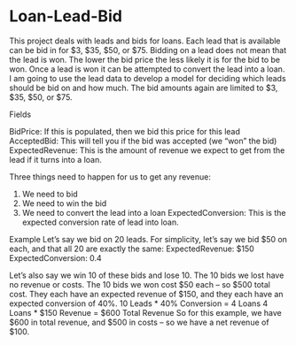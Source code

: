 # Loan-Lead-Bid

This project deals with leads and bids for loans. Each lead that is available can be bid in for $3, $35, $50, or $75. Bidding on a lead does not mean that the lead is won. The lower the bid price the less likely it is for the bid to be won. Once a lead is won it can be attempted to convert the lead into a loan.  I am going to use the lead data to develop a model for deciding which leads should be bid on and how much. The bid amounts again are limited to $3, $35, $50, or $75. 


Fields

BidPrice: If this is populated, then we bid this price for this lead
AcceptedBid: This will tell you if the bid was accepted (we “won” the bid)
ExpectedRevenue: This is the amount of revenue we expect to get from the lead if it turns into a
loan. 

Three things need to happen for us to get any revenue:
1. We need to bid
2. We need to win the bid
3. We need to convert the lead into a loan
ExpectedConversion: This is the expected conversion rate of lead into loan.

Example
Let’s say we bid on 20 leads. For simplicity, let’s say we bid $50 on each, and that all 20 are exactly the
same:
ExpectedRevenue: $150 
ExpectedConversion: 0.4

Let’s also say we win 10 of these bids and lose 10.
The 10 bids we lost have no revenue or costs.
The 10 bids we won cost $50 each – so $500 total cost.
They each have an expected revenue of $150, and they each have an expected conversion of 40%.
10 Leads * 40% Conversion = 4 Loans
4 Loans * $150 Revenue = $600 Total Revenue
So for this example, we have $600 in total revenue, and $500 in costs – so we have a net revenue of
$100.
